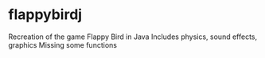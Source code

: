 # flappybirdj
Recreation of the game Flappy Bird in Java
Includes physics, sound effects, graphics
Missing some functions
